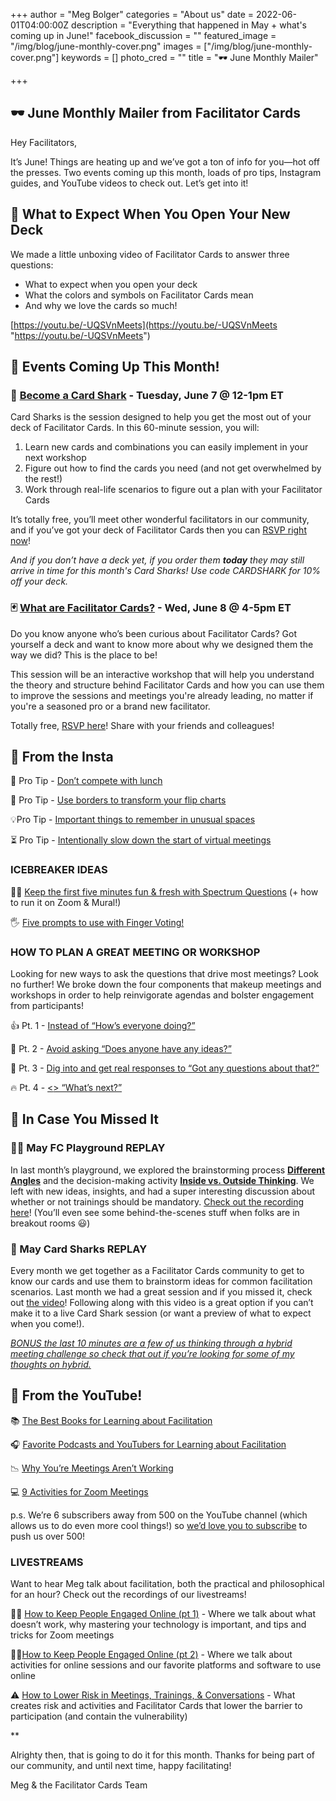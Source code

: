 +++
author = "Meg Bolger"
categories = "About us"
date = 2022-06-01T04:00:00Z
description = "Everything that happened in May + what's coming up in June!"
facebook_discussion = ""
featured_image = "/img/blog/june-monthly-cover.png"
images = ["/img/blog/june-monthly-cover.png"]
keywords = []
photo_cred = ""
title = "🕶 June Monthly Mailer"

+++
## 🕶 **June Monthly Mailer from Facilitator Cards**

Hey Facilitators,

It’s June! Things are heating up and we’ve got a ton of info for you—hot off the presses. Two events coming up this month, loads of pro tips, Instagram guides, and YouTube videos to check out. Let’s get into it!

## 🎁 What to Expect When You Open Your New Deck

We made a little unboxing video of Facilitator Cards to answer three questions:

* What to expect when you open your deck
* What the colors and symbols on Facilitator Cards mean
* And why we love the cards so much!

[https://youtu.be/-UQSVnMeets](https://youtu.be/-UQSVnMeets "https://youtu.be/-UQSVnMeets")

## **📆 Events Coming Up This Month!**

### **🦈** [**Become a Card Shark**](https://lu.ma/cardsharks) **- Tuesday, June 7 @ 12-1pm ET**

Card Sharks is the session designed to help you get the most out of your deck of Facilitator Cards. In this 60-minute session, you will:

1. Learn new cards and combinations you can easily implement in your next workshop
2. Figure out how to find the cards you need (and not get overwhelmed by the rest!)
3. Work through real-life scenarios to figure out a plan with your Facilitator Cards

It’s totally free, you’ll meet other wonderful facilitators in our community, and if you’ve got your deck of Facilitator Cards then you can [RSVP right now](https://lu.ma/cardsharks)!

_And if you don’t have a deck yet, if you order them **today** they may still arrive in time for this month's Card Sharks! Use code CARDSHARK for 10% off your deck._

### 🃏 [What are Facilitator Cards?](https://lu.ma/wtffc) - Wed, June 8 @ 4-5pm ET

Do you know anyone who’s been curious about Facilitator Cards? Got yourself a deck and want to know more about why we designed them the way we did? This is the place to be!

This session will be an interactive workshop that will help you understand the theory and structure behind Facilitator Cards and how you can use them to improve the sessions and meetings you're already leading, no matter if you're a seasoned pro or a brand new facilitator.

Totally free, [RSVP here](https://lu.ma/wtffc)! Share with your friends and colleagues!

## **📸 From the Insta**

🥪 Pro Tip - [Don’t compete with lunch](https://www.instagram.com/p/CdGk1wwLCzr/)

🎨 Pro Tip - [Use borders to transform your flip charts](https://www.instagram.com/p/CeB1i6yrQCW/)

💡Pro Tip - [Important things to remember in unusual spaces](https://www.instagram.com/p/CdYSuyILNpt/)

⏳ Pro Tip - [Intentionally slow down the start of virtual meetings](https://www.instagram.com/p/CdqUapUrHL2/)

### **ICEBREAKER IDEAS**

🤷‍♀️ [Keep the first five minutes fun & fresh with Spectrum Questions](https://www.instagram.com/p/Cdn7mLCL8_V/) (+ how to run it on Zoom & Mural!)

🖐 [Five prompts to use with Finger Voting!](https://www.instagram.com/p/CdV4TZcrki6/)

### HOW TO PLAN A GREAT MEETING OR WORKSHOP

Looking for new ways to ask the questions that drive most meetings? Look no further! We broke down the four components that makeup meetings and workshops in order to help reinvigorate agendas and bolster engagement from participants!

👍 Pt. 1 - [Instead of “How’s everyone doing?”](https://www.instagram.com/p/CdL3sMarJch/)

💭 Pt. 2 - [Avoid asking “Does anyone have any ideas?”](https://www.instagram.com/p/CddZ2hfrinY/)

🙋 Pt. 3 - [Dig into and get real responses to “Got any questions about that?”](https://www.instagram.com/p/Cdvp1spr2Lw/)

🔥 Pt. 4 - [<<President Bartlet voice>> “What’s next?”](https://www.instagram.com/p/CeEL2OgLwIl/)

## **👀 In Case You Missed It**

### 🤸‍♂️ May FC Playground REPLAY

In last month’s playground, we explored the brainstorming process [**Different Angles**](https://www.facilitator.cards/cards/different-angles/) and the decision-making activity [**Inside vs. Outside Thinking**](https://www.facilitator.cards/cards/inside-vs-outside-thinking/). We left with new ideas, insights, and had a super interesting discussion about whether or not trainings should be mandatory. [Check out the recording here](https://youtu.be/efJie92UV_0)! (You’ll even see some behind-the-scenes stuff when folks are in breakout rooms 😃)

### 🦈 May Card Sharks REPLAY

Every month we get together as a Facilitator Cards community to get to know our cards and use them to brainstorm ideas for common facilitation scenarios. Last month we had a great session and if you missed it, check out [the video](https://youtu.be/tIKPx4ya8mE)! Following along with this video is a great option if you can’t make it to a live Card Shark session (or want a preview of what to expect when you come!).

[_BONUS the last 10 minutes are a few of us thinking through a hybrid meeting challenge so check that out if you’re looking for some of my thoughts on hybrid._](https://youtu.be/tIKPx4ya8mE?t=2700)

## **🔴 From the YouTube!**

📚 [The Best Books for Learning about Facilitation](https://youtu.be/VIMpZ199Ghc)

🎧 [Favorite Podcasts and YouTubers for Learning about Facilitation](https://youtu.be/Lmfz_wytmOI)

📉 [Why You’re Meetings Aren’t Working](https://youtu.be/Nkzj6PsRmBU)

💻 [9 Activities for Zoom Meetings](https://youtu.be/LdAWRpADzG4)

p.s. We’re 6 subscribers away from 500 on the YouTube channel (which allows us to do even more cool things!) so [we’d love you to subscribe](https://youtu.be/tIKPx4ya8mE?t=2700) to push us over 500!

### LIVESTREAMS

Want to hear Meg talk about facilitation, both the practical and philosophical for an hour? Check out the recordings of our livestreams!

🧑‍💻 [How to Keep People Engaged Online (pt 1)](https://youtu.be/HRkWDTL7Iug) - Where we talk about what doesn’t work, why mastering your technology is important, and tips and tricks for Zoom meetings

👩‍💻[How to Keep People Engaged Online (pt 2)](https://youtu.be/WYSQUOTpkxE) - Where we talk about activities for online sessions and our favorite platforms and software to use online

⚠️ [How to Lower Risk in Meetings, Trainings, & Conversations](https://youtu.be/ZYe3rxrppYg) - What creates risk and activities and Facilitator Cards that lower the barrier to participation (and contain the vulnerability)

\**

Alrighty then, that is going to do it for this month. Thanks for being part of our community, and until next time, happy facilitating!

Meg & the Facilitator Cards Team